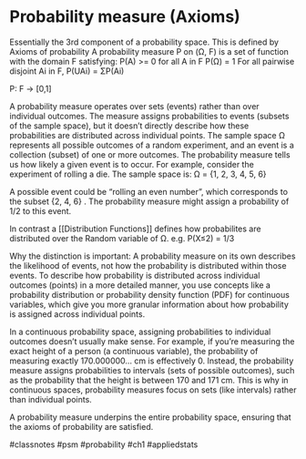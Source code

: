 # Probability measure (Axioms)

Essentially the 3rd component of a probability space. This is defined by Axioms of probability
A probability measure P on (Ω, F) is a set of function with the domain F satisfying:
P(A) >= 0 for all A in F
P(Ω) = 1
For all pairwise disjoint Ai in F,  P(UAi) = ΣP(Ai)

P: F -> [0,1]

A probability measure operates over sets (events) rather than over individual outcomes.
The measure assigns probabilities to events (subsets of the sample space), but it doesn’t directly describe how these probabilities are distributed across individual points.
The sample space  Ω  represents all possible outcomes of a random experiment, and an event is a collection (subset) of one or more outcomes. The probability measure tells us how likely a given event is to occur.
For example, consider the experiment of rolling a die. The sample space is:
Ω = {1, 2, 3, 4, 5, 6}

A possible event could be “rolling an even number”, which corresponds to the subset  {2, 4, 6} . The probability measure might assign a probability of  1/2 to this event.

In contrast a [[Distribution Functions]] defines how probabilites are distributed over the Random variable of Ω. e.g. P(X≤2) = 1/3

Why the distinction is important:
A probability measure on its own describes the likelihood of events, not how the probability is distributed within those events.
To describe how probability is distributed across individual outcomes (points) in a more detailed manner, you use concepts like a probability distribution or probability density function (PDF) for continuous variables, which give you more granular information about how probability is assigned across individual points.


In a continuous probability space, assigning probabilities to individual outcomes doesn’t usually make sense. For example, if you’re measuring the exact height of a person (a continuous variable), the probability of measuring exactly 170.000000… cm is effectively 0. Instead, the probability measure assigns probabilities to intervals (sets of possible outcomes), such as the probability that the height is between 170 and 171 cm. This is why in continuous spaces, probability measures focus on sets (like intervals) rather than individual points.

A probability measure underpins the entire probability space, ensuring that the axioms of probability are satisfied.

#classnotes #psm #probability #ch1 #appliedstats
